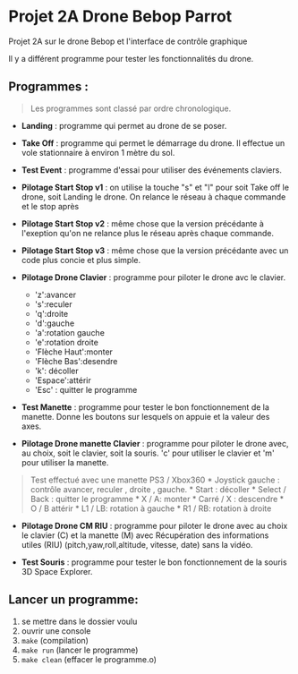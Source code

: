 # Projet 2A Drone Bebop Parrot
Projet 2A sur le drone Bebop et l'interface de contrôle graphique

Il y a différent programme pour tester les fonctionnalités du drone.

## Programmes :
> Les programmes sont classé par ordre chronologique.

* __Landing__ : programme qui permet au drone de se poser.

* __Take Off__ : programme qui permet le démarrage du drone. Il effectue un vole stationnaire à environ 1 mètre du sol.

* __Test Event__ : programme d'essai pour utiliser des événements claviers.

* __Pilotage Start Stop v1__ : on utilise la touche "s" et "l" pour soit Take off le drone, soit Landing le drone. On relance le réseau à chaque commande et le stop après

* __Pilotage Start Stop v2__ : même chose que la version précédante à l'exeption qu'on ne relance plus le réseau après chaque commande.

* __Pilotage Start Stop v3__ : même chose que la version précédante avec un code plus concie et plus simple.

* __Pilotage Drone Clavier__ : programme pour piloter le drone avc le clavier. 
    * 'z':avancer
    * 's':reculer
    * 'q':droite
    * 'd':gauche
    * 'a':rotation gauche
    * 'e':rotation droite
    * 'Flèche Haut':monter
    * 'Flèche Bas':desendre
    * 'k': décoller
    * 'Espace':attérir
    * 'Esc' : quitter le programme  

* __Test Manette__ : programme pour tester le bon fonctionnement de la manette. Donne les boutons sur lesquels on appuie et la valeur des axes.

* __Pilotage Drone manette Clavier__ : programme pour piloter le drone avec, au choix, soit le clavier, soit la souris. 'c' pour utiliser le clavier et 'm' pour utiliser la manette.
> Test effectué avec une manette PS3 / Xbox360
    * Joystick gauche : contrôle avancer, reculer , droite , gauche.
    * Start : décoller
    * Select / Back : quitter le programme
    * X / A: monter
    * Carré / X : descendre
    * O / B attérir
    * L1 / LB: rotation à gauche
    * R1 / RB: rotation à droite
   
* __Pilotage Drone CM RIU__ : programme pour piloter le drone avec au choix le clavier (C) et la manette (M) avec Récupération des informations utiles (RIU) (pitch,yaw,roll,altitude, vitesse, date) sans la vidéo.

* __Test Souris__ : programme pour tester le bon fonctionnement de la souris 3D Space Explorer.

## Lancer un programme:
  1. se mettre dans le dossier voulu
  2. ouvrir une console
  3. `make` (compilation)
  4. `make run` (lancer le programme)
  5. `make clean` (effacer le programme.o)
